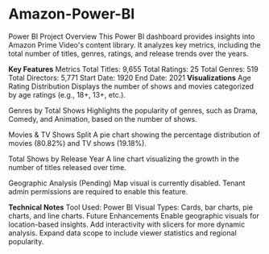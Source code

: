# Amazon-Power-BI
Power BI Project 
Overview
This Power BI dashboard provides insights into Amazon Prime Video's content library. It analyzes key metrics, including the total number of titles, genres, ratings, and release trends over the years.

**Key Features**
Metrics
Total Titles: 9,655
Total Ratings: 25
Total Genres: 519
Total Directors: 5,771
Start Date: 1920
End Date: 2021
**Visualizations**
Age Rating Distribution
Displays the number of shows and movies categorized by age ratings (e.g., 18+, 13+, etc.).

Genres by Total Shows
Highlights the popularity of genres, such as Drama, Comedy, and Animation, based on the number of shows.

Movies & TV Shows Split
A pie chart showing the percentage distribution of movies (80.82%) and TV shows (19.18%).

Total Shows by Release Year
A line chart visualizing the growth in the number of titles released over time.

Geographic Analysis (Pending)
Map visual is currently disabled. Tenant admin permissions are required to enable this feature.

**Technical Notes**
Tool Used: Power BI
Visual Types: Cards, bar charts, pie charts, and line charts.
Future Enhancements
Enable geographic visuals for location-based insights.
Add interactivity with slicers for more dynamic analysis.
Expand data scope to include viewer statistics and regional popularity.

